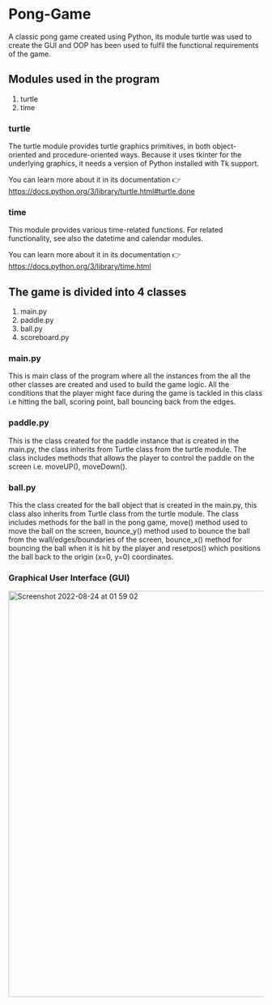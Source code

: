 # Pong-Game
A classic pong game created using Python, its module turtle was used to create the GUI and OOP has been used to fulfil the functional requirements of the game.
## Modules used in the program
1) turtle 
2) time

### turtle
The turtle module provides turtle graphics primitives, in both object-oriented and procedure-oriented ways. Because it uses tkinter for the underlying graphics, it needs a version of Python installed with Tk support.

You can learn more about it in its documentation 👉 https://docs.python.org/3/library/turtle.html#turtle.done

### time 
This module provides various time-related functions. For related functionality, see also the datetime and calendar modules.

You can learn more about it in its documentation 👉  https://docs.python.org/3/library/time.html
## The game is divided into 4 classes
1) main.py
2) paddle.py
3) ball.py
4) scoreboard.py

### main.py
This is main class of the program where all the instances from the all the other classes are created and used to build the game logic. All the conditions that the player might face during the game is tackled in this class i.e hitting the ball, scoring point, ball bouncing back from the edges.

### paddle.py
This is the class created for the paddle instance that is created in the main.py, the class inherits from Turtle class from the turtle module. The class includes methods that allows the player to control the paddle on the screen i.e. moveUP(), moveDown().

### ball.py
This the class created for the ball object that is created in the main.py, this class also inherits from Turtle class from the turtle module. The class includes methods for the ball in the pong game, move() method used to move the ball on the screen, bounce_y() method used to bounce the ball from the wall/edges/boundaries of the screen, bounce_x() method for bouncing the ball when it is hit by the player and resetpos() which positions the ball back to the origin (x=0, y=0) coordinates.


### Graphical User Interface (GUI)
<img width="801" alt="Screenshot 2022-08-24 at 01 59 02" src="https://user-images.githubusercontent.com/93266569/186280630-f76ba35e-e0d5-4eb8-93ce-78ce01eed564.png">

